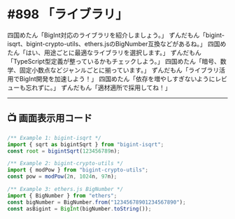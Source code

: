 # #898 「ライブラリ」

四国めたん「BigInt対応のライブラリを紹介しましょう。」
ずんだもん「bigint-isqrt、bigint-crypto-utils、ethers.jsのBigNumber互換などがあるね。」
四国めたん「はい、用途ごとに最適なライブラリを選択します。」
ずんだもん「TypeScript型定義が整っているかもチェックしよう。」
四国めたん「暗号、数学、固定小数点などジャンルごとに揃っています。」
ずんだもん「ライブラリ活用でBigInt開発を加速しよう！」
四国めたん「依存を増やしすぎないようにレビューも忘れずに。」
ずんだもん「適材適所で採用してね！」

---

## 📺 画面表示用コード

```typescript
/** Example 1: bigint-isqrt */
import { sqrt as bigintSqrt } from "bigint-isqrt";
const root = bigintSqrt(123456789n);

/** Example 2: bigint-crypto-utils */
import { modPow } from "bigint-crypto-utils";
const pow = modPow(2n, 1024n, 97n);

/** Example 3: ethers.js BigNumber */
import { BigNumber } from "ethers";
const bigNumber = BigNumber.from("12345678901234567890");
const asBigint = BigInt(bigNumber.toString());
```
